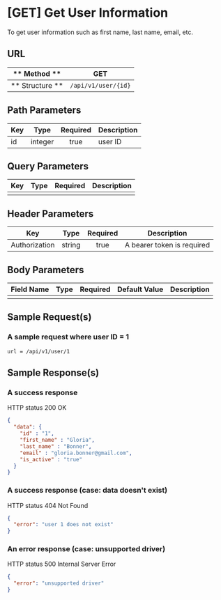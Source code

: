 # [GET] Get User Information 

To get user information such as first name, last name, email, etc.

## URL

| ** Method **    | GET                       | 
| --------------- | ------------------------- | 
| ** Structure ** | `/api/v1/user/{id}`       |


## Path Parameters

| Key       | Type      | Required     | Description                     |
| --------- | :-------: | :----------: | ------------------------------- |
| id        | integer   | true         | user ID                         |


## Query Parameters

| Key                | Type      | Required  | Description                   |
| ------------------ | :-------: | :-------: | ----------------------------- |
|                    |           |           |                               |


## Header Parameters

| Key                 | Type       | Required  | Description                    |
| ------------------- | :--------: | :-------: | ------------------------------ |
| Authorization       | string     | true      | A bearer token is required     |


## Body Parameters

| Field Name | Type    | Required | Default Value   |  Description      |
| ---------- | ------- | -------- | --------------- | ----------------- |
|            |         |          |                 |                   |


## Sample Request(s) 

### A sample request where user ID = 1
```
url = /api/v1/user/1
```

## Sample Response(s) 
### A success response
HTTP status 200 OK
```json
{
  "data": {
    "id" : "1",
    "first_name" : "Gloria",
    "last_name" : "Bonner",
    "email" : "gloria.bonner@gmail.com",
    "is_active" : "true"
  }
}
```

### A success response (case: data doesn't exist)
HTTP status 404 Not Found
```json
{
  "error": "user 1 does not exist"
}
```

### An error response (case: unsupported driver)
HTTP status 500 Internal Server Error
```json
{
  "error": "unsupported driver"
}
```
